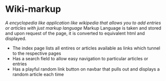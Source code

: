 # Wiki-markup

_A encyclopedia like application like wikipedia that allows you to add entries or articles with just markup language_
Markup Language is taken and stored and upon request of the page, it is converted to equivalent html and displayed.

* The index page lists all entires or articles available as links which tunnel to the respective pages
* Has a search field to allow easy navigation to particular articles or entries
* Has a playful random link button on navbar that pulls out and displays a random article each time
